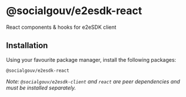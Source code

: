 # @socialgouv/e2esdk-react

React components & hooks for e2eSDK client

## Installation

Using your favourite package manager, install the following packages:

```
@socialgouv/e2esdk-react
```

_Note: `@socialgouv/e2esdk-client` and `react` are peer dependencies and must be installed separately._
